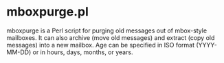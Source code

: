 # mboxpurge.pl

mboxpurge is a Perl script for purging old messages out of mbox-style mailboxes. 
It can also archive (move old messages) and extract (copy old messages) into a 
new mailbox. Age can be specified in ISO format (YYYY-MM-DD) or in hours, days, 
months, or years.
